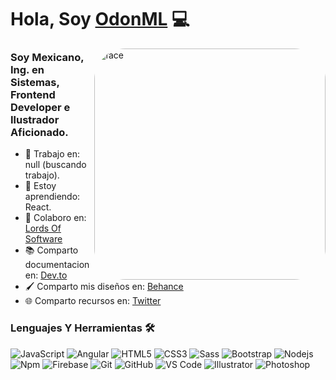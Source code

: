 # Hola, Soy <a href="https://odonml.vercel.app" target="_blank">OdonML</a> 💻

<img align="right" alt="face" height="370px" style="border-radius: 50px" src="https://cdn.discordapp.com/attachments/848325427259768902/848341277199171584/1.png" />

### Soy Mexicano, Ing. en Sistemas, Frontend Developer e Ilustrador Aficionado.

- 🔭 Trabajo en: null (buscando trabajo).
- 🌱 Estoy aprendiendo: React. 
- 👯 Colaboro en: <a href="https://discord.gg/wQVe5QPNv9" target="_blank">Lords Of Software</a>
- 📚 Comparto documentacion en: <a href="https://dev.to/odonml" target="_blank">Dev.to</a>
- 🖌️ Comparto mis diseños en: <a href="https://www.behance.net/odonml" target="_blank">Behance</a> 
- 🌐 Comparto recursos en: <a href="https://twitter.com/odonML" target="_blank">Twitter</a> 

### Lenguajes Y Herramientas 🛠 

![JavaScript](https://img.shields.io/badge/-JavaScript-F7DF1E?style=flat-square&logo=javascript&logoColor=ffffff)
![Angular](https://img.shields.io/badge/-Angular-DD0031?style=flat-square&logo=Angular&logoColor=ffffff)
![HTML5](https://img.shields.io/badge/-HTML5-%23E44D27?style=flat-square&logo=html5&logoColor=ffffff)
![CSS3](https://img.shields.io/badge/-CSS3-%231572B6?style=flat-square&logo=css3)
![Sass](https://img.shields.io/badge/-Sass-%23CC6699?style=flat-square&logo=sass&logoColor=ffffff)
![Bootstrap](https://img.shields.io/badge/-Bootstrap-563D7C?style=flat-square&logo=Bootstrap&logoColor=ffffff)
![Nodejs](https://img.shields.io/badge/-Node.js-339933?style=flat-square&logo=Node.js&logoColor=ffffff)
![Npm](https://img.shields.io/badge/-npm-CB3837?style=flat-square&logo=npm)
![Firebase](https://img.shields.io/badge/-Firebase-FFCA28?style=flat-square&logo=firebase&logoColor=ffffff)
![Git](https://img.shields.io/badge/-Git-%23F05032?style=flat-square&logo=git&logoColor=%23ffffff)
![GitHub](https://img.shields.io/badge/-GitHub-181717?style=flat-square&logo=github)
![VS Code](http://img.shields.io/badge/-VS%20Code-007ACC?style=flat-square&logo=visual-studio-code&logoColor=ffffff)
![Illustrator](http://img.shields.io/badge/-Illustrator-FF9A00?style=flat-square&logo=Adobe-Illustrator&logoColor=ffffff)
![Photoshop](http://img.shields.io/badge/-Photoshop-31A8FF?style=flat-square&logo=Adobe-Photoshop&logoColor=ffffff)
<!--![React](https://img.shields.io/badge/-React-61DAFB?style=flat-square&logo=react&logoColor=ffffff)-->
<!--![Markdown](https://img.shields.io/badge/-Markdown-000000?style=flat-square&logo=markdown)-->
<!--![Java](http://img.shields.io/badge/-Java-5B4638?style=flat-square&logo=java&logoColor=ffffff)-->
<!--![C](http://img.shields.io/badge/-C-A8B9CC?style=flat-square&logo=c&logoColor=ffffff)-->
<!--![Python](http://img.shields.io/badge/-Python-3776AB?style=flat-square&logo=python&logoColor=ffffff)-->
<!--![Microsoft Sql Server](https://img.shields.io/badge/-Sql%20Server-CC2927?style=flat-square&logo=microsoft-sql-server&logoColor=ffffff)-->
<!--![GitLab](https://img.shields.io/badge/-GitLab-FCA121?style=flat-square&logo=gitlab)-->
<!--![Eclipse-IDE](http://img.shields.io/badge/-Eclipse-2C2255?style=flat-square&logo=eclipse&logoColor=ffffff)-->
<!--![Powershell](http://img.shields.io/badge/-Powershell-5391FE?style=flat-square&logo=powershell&logoColor=ffffff)-->
<!--![Windows](http://img.shields.io/badge/-Windows-0078D6?style=flat-square&logo=windows&logoColor=ffffff)-->
